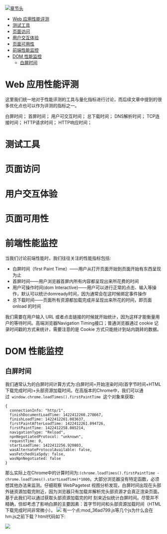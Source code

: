 [![章节头](https://parg.co/UGp)](https://parg.co/UGZ) 
 - [Web 应用性能评测](#web-%E5%BA%94%E7%94%A8%E6%80%A7%E8%83%BD%E8%AF%84%E6%B5%8B)
- [测试工具](#%E6%B5%8B%E8%AF%95%E5%B7%A5%E5%85%B7)
- [页面访问](#%E9%A1%B5%E9%9D%A2%E8%AE%BF%E9%97%AE)
- [用户交互体验](#%E7%94%A8%E6%88%B7%E4%BA%A4%E4%BA%92%E4%BD%93%E9%AA%8C)
- [页面可用性](#%E9%A1%B5%E9%9D%A2%E5%8F%AF%E7%94%A8%E6%80%A7)
- [前端性能监控](#%E5%89%8D%E7%AB%AF%E6%80%A7%E8%83%BD%E7%9B%91%E6%8E%A7)
- [DOM 性能监控](#dom-%E6%80%A7%E8%83%BD%E7%9B%91%E6%8E%A7)
  * [白屏时间](#%E7%99%BD%E5%B1%8F%E6%97%B6%E9%97%B4) 



# Web 应用性能评测


这里我们统一地对于性能评测的工具与量化指标进行讨论，而后续文章中提到的很多优化点也可以作为评测的指标之一。


白屏时间；
首屏时间；
用户可交互时间；
总下载时间；
DNS解析时间；
TCP连接时间；
HTTP请求时间；
HTTP响应时间；



# 测试工具


# 页面访问


# 用户交互体验


# 页面可用性

# 前端性能监控
当我们讨论前端性能时，我们往往关注的性能指标包括:


- 白屏时间（first Paint Time）——用户从打开页面开始到页面开始有东西呈现为止
- 首屏时间——用户浏览器首屏内所有内容都呈现出来所花费的时间
- 用户可操作时间(dom Interactive)——用户可以进行正常的点击、输入等操作，默认可以统计domready时间，因为通常会在这时候绑定事件操作
- 总下载时间——页面所有资源都加载完成并呈现出来所花的时间，即页面 onload 的时间


我们需要在用户输入 URL 或者点击链接的时候就开始统计，因为这样才能衡量用户的等待时间。高端浏览器Navigation Timing接口；普通浏览器通过 cookie 记录时间戳的方式来统计，需要注意的是 Cookie 方式只能统计到站内跳转的数据。



# DOM 性能监控
## 白屏时间
我们通常认为的白屏时间计算方式为:白屏时间=开始渲染时间(首字节时间+HTML下载完成时间)+头部资源加载时间。在高版本的Chrome中，我们可以通过``` window.chrome.loadTimes().firstPaintTime ```这个对象来获取:
```
{
  connectionInfo: "http/1",
  finishDocumentLoadTime: 1422412260.278667,
  finishLoadTime: 1422412261.083637,
  firstPaintAfterLoadTime: 1422412261.094726,
  firstPaintTime: 1422412258.085214,
  navigationType: "Reload",
  npnNegotiatedProtocol: "unknown",
  requestTime: 0,
  startLoadTime: 1422412256.920803,
  wasAlternateProtocolAvailable: false,
  wasFetchedViaSpdy: false,
  wasNpnNegotiated: false
}
```
那么实际上在Chrome中的计算时间为:`(chrome.loadTimes().firstPaintTime - chrome.loadTimes().startLoadTime)*1000`。大部分浏览器没有特定函数，必须想其他办法来监测。仔细观察 WebPagetest 视图分析发现，白屏时间出现在头部外链资源加载完附近，因为浏览器只有加载并解析完头部资源才会真正渲染页面。基于此我们可以通过获取头部资源加载完的时 刻来近似统计白屏时间。尽管并不精确，但却考虑了影响白屏的主要因素：首字节时间和头部资源加载时间（HTML下载完成时间非常微小）。
![](http://img4.07net01.com/upload/images/2016/09/07/348706070643491.png)
有一个点:mod_36ad799.js等几个js为什么会在hm.js之前下载？html代码如下:

![](http://img4.07net01.com/upload/images/2016/09/07/348706070643492.png)





